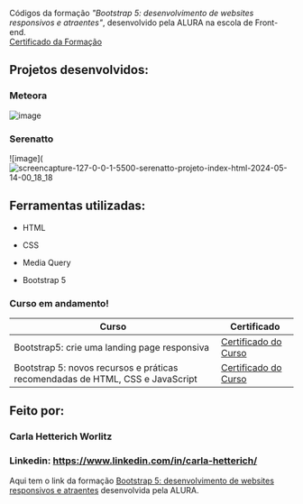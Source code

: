 Códigos da formação *"Bootstrap 5: desenvolvimento de websites responsivos e atraentes"*,  desenvolvido pela ALURA na escola de Front-end. 
<br>
[Certificado da Formação](https://cursos.alura.com.br/user/hetterichcarla/degree-bootstrap-5-websites-responsivos-atraentes-598260/certificate)
<br>

<h2> Projetos desenvolvidos: </h2>

<h3>Meteora</h3>

![image](https://github.com/cahetterich/bootstrap5/assets/148469247/8f0df449-e0b9-4da8-97be-1150d9e1e1bd)

<h3>Serenatto</h3>

![image](![screencapture-127-0-0-1-5500-serenatto-projeto-index-html-2024-05-14-00_18_18](https://github.com/cahetterich/bootstrap5/assets/148469247/ead933f1-9b04-473f-b150-2d7b42b7ce89)


## Ferramentas utilizadas:

* HTML

* CSS

* Media Query

* Bootstrap 5


<h3>Curso em andamento!</h3>

| Curso | Certificado |
| ------ | ------ |
| Bootstrap5: crie uma landing page responsiva | [Certificado do Curso](https://cursos.alura.com.br/certificate/f4e5aa7b-cec1-41ae-a871-86327ed52689?lang) |
| Bootstrap 5: novos recursos e práticas recomendadas de HTML, CSS e JavaScript | [Certificado do Curso](https://cursos.alura.com.br/user/hetterichcarla/course/bootstrap-5-novos-recursos-praticas-html-css-javascript/certificate) |

## Feito por:

### Carla Hetterich Worlitz

### Linkedin: https://www.linkedin.com/in/carla-hetterich/

Aqui tem o link da formação [Bootstrap 5: desenvolvimento de websites responsivos e atraentes](https://cursos.alura.com.br/formacao-bootstrap-5-websites-responsivos-atraentes) desenvolvida pela ALURA.
